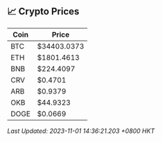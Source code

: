 ## 📈 Crypto Prices

| Coin | Price |
| ---- | ----- |
| BTC | $34403.0373 |
| ETH | $1801.4613 |
| BNB | $224.4097 |
| CRV | $0.4701 |
| ARB | $0.9379 |
| OKB | $44.9323 |
| DOGE | $0.0669 |

_Last Updated: 2023-11-01 14:36:21.203 +0800 HKT_